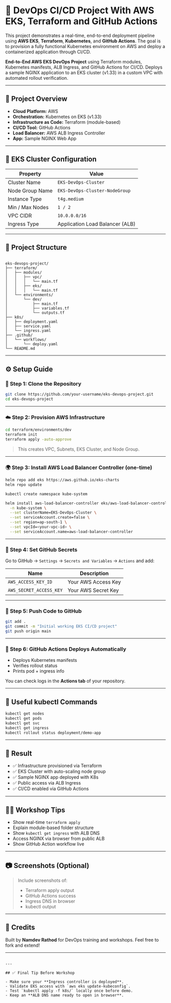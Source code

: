# 🚀 DevOps CI/CD Project With AWS EKS, Terraform and GitHub Actions

This project demonstrates a real-time, end-to-end deployment pipeline using **AWS EKS**, **Terraform**, **Kubernetes**, and **GitHub Actions**. The goal is to provision a fully functional Kubernetes environment on AWS and deploy a containerized application through CI/CD.

**End-to-End AWS EKS DevOps Project** using Terraform modules, Kubernetes manifests, ALB Ingress, and GitHub Actions for CI/CD. Deploys a sample NGINX application to an EKS cluster (v1.33) in a custom VPC with automated rollout verification.

---

## 📌 Project Overview

- **Cloud Platform:** AWS
- **Orchestration:** Kubernetes on EKS (v1.33)
- **Infrastructure as Code:** Terraform (module-based)
- **CI/CD Tool:** GitHub Actions
- **Load Balancer:** AWS ALB Ingress Controller
- **App:** Sample NGINX Web App

---

## 🧱 EKS Cluster Configuration

| Property            | Value                              |
|---------------------|-------------------------------------|
| Cluster Name        | `EKS-DevOps-Cluster`               |
| Node Group Name     | `EKS-DevOps-Cluster-NodeGroup`     |
| Instance Type       | `t4g.medium`                       |
| Min / Max Nodes     | `1 / 2`                            |
| VPC CIDR            | `10.0.0.0/16`                      |
| Ingress Type        | Application Load Balancer (ALB)    |

---

## 📁 Project Structure

```

eks-devops-project/
├── terraform/
│   ├── modules/
│   │   ├── vpc/
│   │   │   └── main.tf
│   │   ├── eks/
│   │   │   └── main.tf
│   └── environments/
│       └── dev/
│           ├── main.tf
│           ├── variables.tf
│           └── outputs.tf
├── k8s/
│   ├── deployment.yaml
│   ├── service.yaml
│   └── ingress.yaml
├── .github/
│   └── workflows/
│       └── deploy.yaml
└── README.md

````

---

## ⚙️ Setup Guide

### 🧩 Step 1: Clone the Repository

```bash
git clone https://github.com/your-username/eks-devops-project.git
cd eks-devops-project
````

---

### ☁️ Step 2: Provision AWS Infrastructure

```bash
cd terraform/environments/dev
terraform init
terraform apply -auto-approve
```

> This creates VPC, Subnets, EKS Cluster, and Node Group.

---

### 🌍 Step 3: Install AWS Load Balancer Controller (one-time)

```bash
helm repo add eks https://aws.github.io/eks-charts
helm repo update

kubectl create namespace kube-system

helm install aws-load-balancer-controller eks/aws-load-balancer-controller \
  -n kube-system \
  --set clusterName=EKS-DevOps-Cluster \
  --set serviceAccount.create=false \
  --set region=ap-south-1 \
  --set vpcId=<your-vpc-id> \
  --set serviceAccount.name=aws-load-balancer-controller
```

---

### 🔐 Step 4: Set GitHub Secrets

Go to GitHub → `Settings` → `Secrets and Variables` → `Actions` and add:

| Name                    | Description         |
| ----------------------- | ------------------- |
| `AWS_ACCESS_KEY_ID`     | Your AWS Access Key |
| `AWS_SECRET_ACCESS_KEY` | Your AWS Secret Key |

---

### 🚀 Step 5: Push Code to GitHub

```bash
git add .
git commit -m "Initial working EKS CI/CD project"
git push origin main
```

---

### 🤖 Step 6: GitHub Actions Deploys Automatically

* Deploys Kubernetes manifests
* Verifies rollout status
* Prints pod + ingress info

You can check logs in the **Actions tab** of your repository.

---

## 🔎 Useful kubectl Commands

```bash
kubectl get nodes
kubectl get pods
kubectl get svc
kubectl get ingress
kubectl rollout status deployment/demo-app
```

---

## 🎯 Result

* ✅ Infrastructure provisioned via Terraform
* ✅ EKS Cluster with auto-scaling node group
* ✅ Sample NGINX app deployed with K8s
* ✅ Public access via ALB Ingress
* ✅ CI/CD enabled via GitHub Actions

---

## 👨‍🏫 Workshop Tips

* Show real-time `terraform apply`
* Explain module-based folder structure
* Show `kubectl get ingress` with ALB DNS
* Access NGINX via browser from public ALB
* Show GitHub Action workflow live

---

## 📷 Screenshots (Optional)

> Include screenshots of:
>
> * Terraform apply output
> * GitHub Actions success
> * Ingress DNS in browser
> * kubectl output

---

## 🙌 Credits

Built by **Namdev Rathod** for DevOps training and workshops.
Feel free to fork and extend!

---

```

---

## ✅ Final Tip Before Workshop

- Make sure your **Ingress controller is deployed**.
- Validate EKS access with `aws eks update-kubeconfig`.
- Test `kubectl apply -f k8s/` locally once before demo.
- Keep an **ALB DNS name ready to open in browser**.

```
